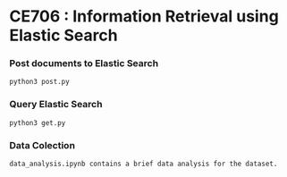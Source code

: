 # CE706 : Information Retrieval using Elastic Search

### Post documents to Elastic Search
```
python3 post.py
```
### Query Elastic Search
```
python3 get.py
```
### Data Colection 
```
data_analysis.ipynb contains a brief data analysis for the dataset.
```

